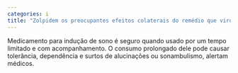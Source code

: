 ```yaml
---
categories: i
title: "Zolpidem os preocupantes efeitos colaterais do remédio que virou moda entre os jovens"
---
```

Medicamento para indução de sono é seguro quando usado por um tempo limitado e com acompanhamento. O consumo prolongado dele pode causar tolerância, dependência e surtos de alucinações ou sonambulismo, alertam médicos.